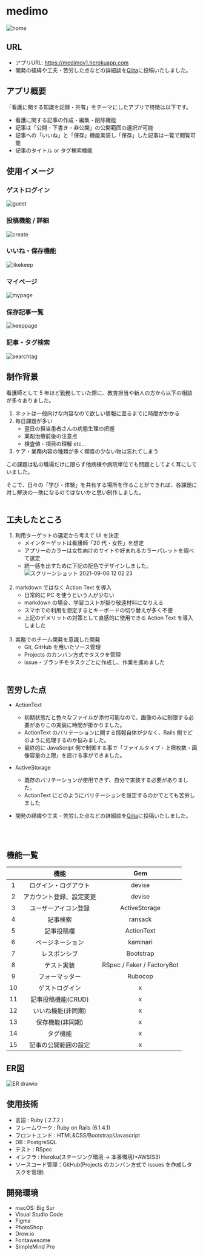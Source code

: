 # medimo
![home](https://user-images.githubusercontent.com/66349813/132168372-78f65a65-f13d-4ab7-9e8e-218e91351e17.gif)



## URL
- アプリURL: https://medimov1.herokuapp.com
- 開発の経緯や工夫・苦労した点などの詳細談を[Qiita](https://qiita.com/ryo1103/items/973d05c52b2adb3e84b2)に投稿いたしました。

## アプリ概要
「看護に関する知識を記録・共有」をテーマにしたアプリで特徴は以下です。

- 看護に関する記事の作成・編集・削除機能
- 記事は「公開・下書き・非公開」の公開範囲の選択が可能
- 記事への「いいね」と「保存」機能実装し「保存」した記事は一覧で閲覧可能
- 記事のタイトル or タグ検索機能




## 使用イメージ

### ゲストログイン
![guest](https://user-images.githubusercontent.com/66349813/132167522-a84e6197-e2ec-4571-ac0d-3ea3f85a9313.gif)

### 投稿機能 / 詳細
![create](https://user-images.githubusercontent.com/66349813/132167489-91ff8388-396c-4bb1-b4af-9ff7b2a32494.gif)

### いいね・保存機能
![likekeep](https://user-images.githubusercontent.com/66349813/132167544-a596ede5-27f7-4aee-930c-fe819da7533e.gif)


### マイページ
![mypage](https://user-images.githubusercontent.com/66349813/132167548-000d3bdc-aa98-4755-b570-df36cfc7cc61.gif)


### 保存記事一覧
![keeppage](https://user-images.githubusercontent.com/66349813/132167540-b767d832-8a3f-43d0-a246-4a28d4ac6caf.gif)


### 記事・タグ検索
![searchtag](https://user-images.githubusercontent.com/66349813/132167549-525aace8-d2a1-446d-bb08-05634d125050.gif)




## 制作背景

看護師として 5 年ほど勤務していた際に、教育担当や新人の方から以下の相談が多々ありました。

1. ネットは一般向けな内容なので欲しい情報に至るまでに時間がかかる
1. 毎日課題が多い
   - 翌日の担当患者さんの病態生理の把握
   - 薬剤治療前後の注意点
   - 検査値・項目の理解 etc...
1. ケア・業務内容の種類が多く頻度の少ない物は忘れてしまう

この課題は私の職場だけに限らず他病棟や病院単位でも問題としてよく耳にしていました。

そこで、日々の「学び・体験」を共有する場所を作ることができれば、各課題に対し解決の一助になるのではないかと思い制作しました。
<br>
<br>

## 工夫したところ

1. 利用ターゲットの選定から考えて UI を決定
   - メインターゲットは看護師「20 代・女性」を想定
   - アプリーのカラーは女性向けのサイトや好まれるカラーパレットを調べて選定
   - 統一感を出すために下記の配色でデザインしました。
    ![スクリーンショット 2021-09-06 12 02 23](https://user-images.githubusercontent.com/66349813/132169039-7d157d2e-2ce2-4cb3-9201-86c47c9403a2.png)
     <br>
     <br>
1. markdown ではなく Action Text を導入
   - 日常的に PC を使うという人が少ない
   - markdown の場合、学習コストが掛り敬遠材料になりえる
   - スマホでの利用を想定するとキーボードの切り替えが多く不便
   - 上記のデメリットの対策として直感的に使用できる Action Text を導入しました
     <br>
     <br>
1. 実務でのチーム開発を意識した開発
   - Git, GitHub を用いたソース管理
   - Projects のカンバン方式でタスクを管理
   - issue・ブランチをタスクごとに作成し、作業を進めました
     <br>
     <br>

## 苦労した点

- ActionText

  - 初期状態だと色々なファイルが添付可能なので、画像のみに制限する必要がありこの実装に時間が掛かりました。
  - ActionText のバリテーションに関する情報自体が少なく、Rails 側でどのように処理するのか悩みました。
  - 最終的に JavaScript 側で制御する事で「ファイルタイプ・上限枚数・画像容量の上限」を設ける事ができました。

- ActiveStorage

  - 既存のバリテーションが使用できず、自分で実装する必要がありました。
  - ActionText にどのようにバリテーションを設定するのかでとても苦労しました
  
  
- 開発の経緯や工夫・苦労した点などの詳細談を[Qiita](https://qiita.com/ryo1103/items/973d05c52b2adb3e84b2)に投稿いたしました。

<br>
<br>

## 機能一覧

|     |           機能           |            Gem             |
| :-: | :----------------------: | :------------------------: |
|  1  |   ログイン・ログアウト   |           devise           |
|  2  | アカウント登録、設定変更 |           devise           |
|  3  |   ユーザーアイコン登録   |       ActiveStorage        |
|  4  |         記事検索         |          ransack           |
|  5  |        記事投稿欄        |         ActionText         |
|  6  |     ページネーション     |          kaminari          |
|  7  |       レスポンシブ       |         Bootstrap          |
|  8  |        テスト実装        | RSpec / Faker / FactoryBot |
|  9  |      フォーマッター      |          Rubocop           |
| 10  |      ゲストログイン      |             x              |
| 11  |    記事投稿機能(CRUD)    |             x              |
| 12  |    いいね機能(非同期)    |             x              |
| 13  |     保存機能(非同期)     |             x              |
| 14  |         タグ機能         |             x              |
| 15  |   記事の公開範囲の設定   |             x              |


## ER図
![ER drawio](https://user-images.githubusercontent.com/66349813/132172399-17104e76-921e-472d-9c76-afc33b414d67.png)

## 使用技術

- 言語 : Ruby ( 2.7.2 )
- フレームワーク : Ruby on Rails (6.1.4.1)
- フロントエンド : HTML&CSS/Bootstrap/Javascript
- DB : PostgreSQL
- テスト : RSpec
- インフラ : Heroku(ステージング環境 → 本番環境)+AWS(S3)
- ソースコード管理：GitHub(Projects のカンバン方式で issues を作成しタスクを管理)

## 開発環境

- macOS: Big Sur
- Visual Studio Code
- Figma
- PhotoShop
- Drow.io
- Fontawesome
- SimpleMind Pro

